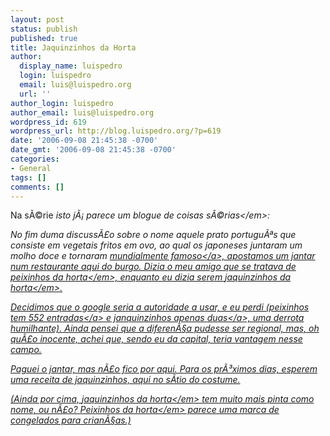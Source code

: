 ```yaml
---
layout: post
status: publish
published: true
title: Jaquinzinhos da Horta
author:
  display_name: luispedro
  login: luispedro
  email: luis@luispedro.org
  url: ''
author_login: luispedro
author_email: luis@luispedro.org
wordpress_id: 619
wordpress_url: http://blog.luispedro.org/?p=619
date: '2006-09-08 21:45:38 -0700'
date_gmt: '2006-09-08 21:45:38 -0700'
categories:
- General
tags: []
comments: []
---
```

<p>Na s&Atilde;&copy;rie <em>isto j&Atilde;&iexcl; parece um blogue de coisas s&Atilde;&copy;rias<&#47;em>:</p>
<p>No fim duma discuss&Atilde;&pound;o sobre o nome aquele prato portugu&Atilde;&ordf;s que consiste em vegetais fritos em ovo, ao qual os japoneses juntaram um molho doce e tornaram <a href="http:&#47;&#47;en.wikipedia.org&#47;wiki&#47;Tempura">mundialmente famoso<&#47;a>, apostamos um jantar num restaurante aqui do burgo. Dizia o meu amigo que se tratava de <em>peixinhos da horta<&#47;em>, enquanto eu dizia serem <em>jaquinzinhos da horta<&#47;em>.</p>
<p>Decidimos que o google seria a autoridade a usar, e eu perdi (peixinhos tem <a href="http:&#47;&#47;www.google.com&#47;search?client=firefox-a&rls=org.mozilla%3Aen-US%3Aofficial_s&hl=en&q=%22peixinhos+da+horta%22&btnG=Google+Search">552 entradas<&#47;a> e janquinzinhos apenas <a href="http:&#47;&#47;www.google.com&#47;search?hs=MuS&hl=en&lr=&client=firefox-a&rls=org.mozilla%3Aen-US%3Aofficial_s&q=%22jaquinzinhos+da+horta%22&btnG=Search">duas<&#47;a>, uma derrota humilhante). Ainda pensei que a diferen&Atilde;&sect;a pudesse ser regional, mas, oh qu&Atilde;&pound;o inocente, achei que, sendo eu da capital, teria vantagem nesse campo.</p>
<p>Paguei o jantar, mas n&Atilde;&pound;o fico por aqui. Para os pr&Atilde;&sup3;ximos dias, esperem uma receita de jaquinzinhos, aqui no s&Atilde;&shy;tio do costume.</p>
<p>(Ainda por cima, <em>jaquinzinhos da horta<&#47;em> tem muito mais pinta como nome, ou n&Atilde;&pound;o? <em>Peixinhos da horta<&#47;em> parece uma marca de congelados para crian&Atilde;&sect;as.)</p>
